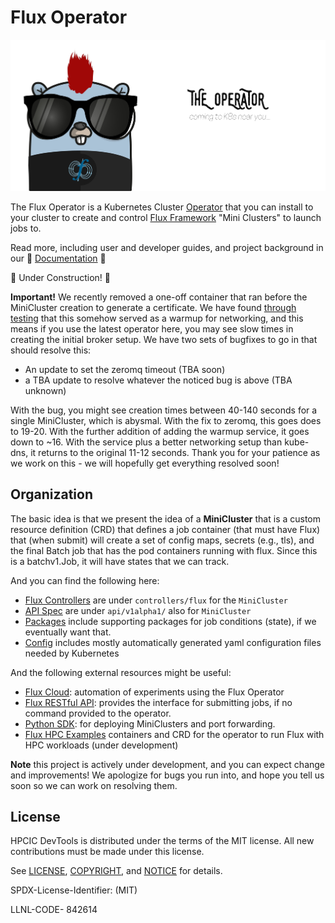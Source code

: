 # Flux Operator

![docs/development/the-operator.jpg](docs/development/the-operator.jpg)

The Flux Operator is a Kubernetes Cluster [Operator](https://kubernetes.io/docs/concepts/extend-kubernetes/operator/)
that you can install to your cluster to create and control [Flux Framework](https://flux-framework.org/) "Mini Clusters"
to launch jobs to.

Read more, including user and developer guides, and project background in our 💛 [Documentation](https://flux-framework.org/flux-operator) 💛

🚧️ Under Construction! 🚧️

**Important!** We recently removed a one-off container that ran before the MiniCluster creation to generate a certificate.
We have found [through testing](https://github.com/kubernetes-sigs/jobset/issues/104) that this somehow served as a warmup
for networking, and this means if you use the latest operator here, you may see slow times in creating the initial
broker setup. We have two sets of bugfixes to go in that should resolve this:

 - An update to set the zeromq timeout (TBA soon)
 - a TBA update to resolve whatever the noticed bug is above (TBA unknown)

With the bug, you might see creation times between 40-140 seconds for a single MiniCluster, which is abysmal.
With the fix to zeromq, this goes does to 19-20. With the further addition of adding the warmup service, it goes
down to ~16. With the service plus a better networking setup than kube-dns, it returns to the original 11-12 seconds.
Thank you for your patience as we work on this - we will hopefully get everything resolved soon!

## Organization

The basic idea is that we present the idea of a **MiniCluster** that is a custom resource definition (CRD)
that defines a job container (that must have Flux) that (when submit) will create a set of config maps,
secrets (e.g., tls), and the final Batch job that has the pod containers running with flux. Since
this is a batchv1.Job, it will have states that we can track.

And you can find the following here:

 - [Flux Controllers](controllers/flux) are under `controllers/flux` for the `MiniCluster`
 - [API Spec](api/v1alpha1/) are under `api/v1alpha1/` also for `MiniCluster`
 - [Packages](pkg) include supporting packages for job conditions (state), if we eventually want that.
 - [Config](config) includes mostly automatically generated yaml configuration files needed by Kubernetes

And the following external resources might be useful:

 - [Flux Cloud](https://github.com/converged-computing/flux-cloud): automation of experiments using the Flux Operator
 - [Flux RESTful API](https://github.com/flux-framework/flux-restful-api): provides the interface for submitting jobs, if no command provided to the operator.
 - [Python SDK](sdk/python): for deploying MiniClusters and port forwarding.
 - [Flux HPC Examples](https://github.com/rse-ops/flux-hpc) containers and CRD for the operator to run Flux with HPC workloads (under development)

**Note** this project is actively under development, and you can expect change and improvements!
We apologize for bugs you run into, and hope you tell us soon so we can work on resolving them.

## License

HPCIC DevTools is distributed under the terms of the MIT license.
All new contributions must be made under this license.

See [LICENSE](https://github.com/converged-computing/cloud-select/blob/main/LICENSE),
[COPYRIGHT](https://github.com/converged-computing/cloud-select/blob/main/COPYRIGHT), and
[NOTICE](https://github.com/converged-computing/cloud-select/blob/main/NOTICE) for details.

SPDX-License-Identifier: (MIT)

LLNL-CODE- 842614